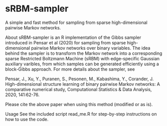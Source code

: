 # sRBM-sampler
A simple and fast method for sampling from sparse high-dimensional pairwise Markov networks.

About
sRBM-sampler is an R implementation of the Gibbs sampler introduced in Pensar et al (2020) for sampling from sparse high-dimensional pairwise Markov networks over binary variables. The idea behind the sampler is to transform the Markov network into a corresponding sparse Restricted Boltzmann Machine (sRBM) with edge-specific Gaussian auxiliary varibles, from which samples can be generated efficiently using a block-Gibbs approach. For more details about the sampler, see

Pensar, J., Xu, Y., Puranen, S., Pesonen, M., Kabashima, Y., Corander, J. High-dimensional structure learning of binary pairwise Markov networks: A comparative numerical study, Computational Statistics & Data Analysis, 2020, 141:62-76.

Please cite the above paper when using this method (modified or as is).

Usage
See the included script read_me.R for step-by-step instructions on how to use the code.
